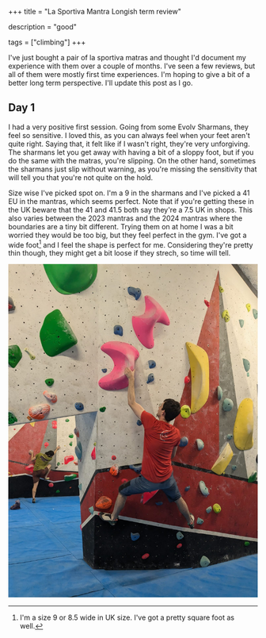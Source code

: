 +++
title = "La Sportiva Mantra Longish term review"

description = "good"

tags = ["climbing"]
+++

I've just bought a pair of la sportiva matras and thought I'd document my experience with them over a couple of months. I've seen a few reviews, but all of them were mostly first time experiences. I'm hoping to give a bit of a better long term perspective. I'll update this post as I go.

## Day 1

I had a very positive first session. Going from some Evolv Sharmans, they feel so sensitive. I loved this, as you can always feel when your feet aren't quite right. Saying that, it felt like if I wasn't right, they're very unforgiving. The sharmans let you get away with having a bit of a sloppy foot, but if you do the same with the matras, you're slipping. On the other hand, sometimes the sharmans just slip without warning, as you're missing the sensitivity that will tell you that you're not quite on the hold.

Size wise I've picked spot on. I'm a 9 in the sharmans and I've picked a 41 EU in the mantras, which seems perfect. Note that if you're getting these in the UK beware that the 41 and 41.5 both say they're a 7.5 UK in shops. This also varies between the 2023 mantras and the 2024 mantras where the boundaries are a tiny bit different. Trying them on at home I was a bit worried they would be too big, but they feel perfect in the gym. I've got a wide foot[^1] and I feel the shape is perfect for me. Considering they're pretty thin though, they might get a bit loose if they strech, so time will tell.

![Day 1 pic](/images/blog/la-sportiva-day-1.jpg)

[^1]: I'm a size 9 or 8.5 wide in UK size. I've got a pretty square foot as well.
